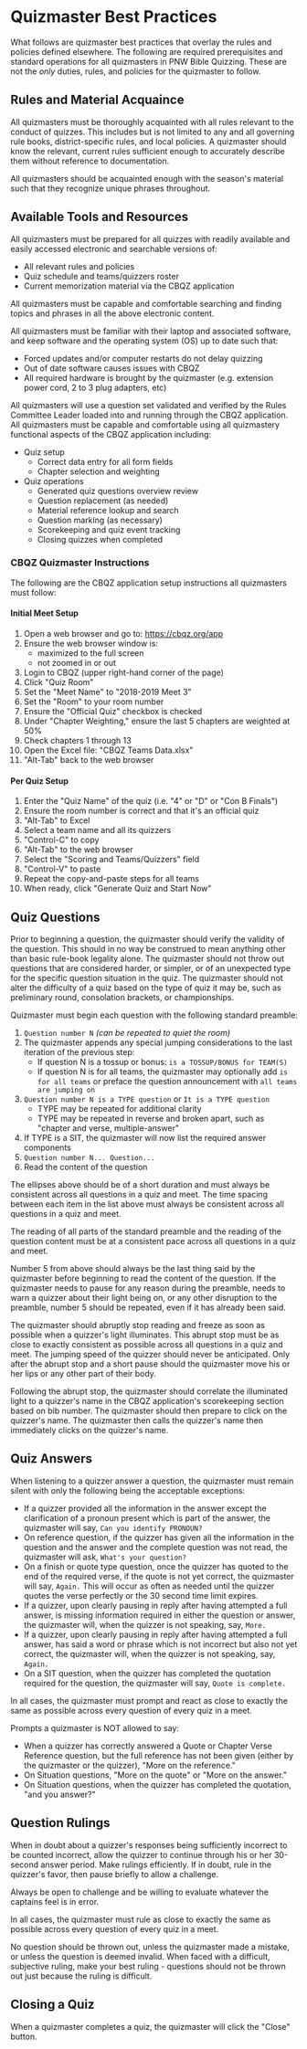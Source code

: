 # Quizmaster Best Practices

What follows are quizmaster best practices that overlay the rules and policies defined elsewhere. The following are required prerequisites and standard operations for all quizmasters in PNW Bible Quizzing. These are not the *only* duties, rules, and policies for the quizmaster to follow.

## Rules and Material Acquaince

All quizmasters must be thoroughly acquainted with all rules relevant to the conduct of quizzes. This includes but is not limited to any and all governing rule books, district-specific rules, and local policies. A quizmaster should know the relevant, current rules sufficient enough to accurately describe them without reference to documentation.

All quizmasters should be acquainted enough with the season's material such that they recognize unique phrases throughout.

## Available Tools and Resources

All quizmasters must be prepared for all quizzes with readily available and easily accessed electronic and searchable versions of:

- All relevant rules and policies
- Quiz schedule and teams/quizzers roster
- Current memorization material via the CBQZ application

All quizmasters must be capable and comfortable searching and finding topics and phrases in all the above electronic content.

All quizmasters must be familiar with their laptop and associated software, and keep software and the operating system (OS) up to date such that:
- Forced updates and/or computer restarts do not delay quizzing
- Out of date software causes issues with CBQZ
- All required hardware is brought by the quizmaster (e.g. extension power cord, 2 to 3 plug adapters, etc)

All quizmasters will use a question set validated and verified by the Rules Committee Leader loaded into and running through the CBQZ application. All quizmasters must be capable and comfortable using all quizmastery functional aspects of the CBQZ application including:

- Quiz setup
    - Correct data entry for all form fields
    - Chapter selection and weighting
- Quiz operations
    - Generated quiz questions overview review
    - Question replacement (as needed)
    - Material reference lookup and search
    - Question marking (as necessary)
    - Scorekeeping and quiz event tracking
    - Closing quizzes when completed

### CBQZ Quizmaster Instructions

The following are the CBQZ application setup instructions all quizmasters must follow:

#### Initial Meet Setup

1. Open a web browser and go to: https://cbqz.org/app
2. Ensure the web browser window is:
    - maximized to the full screen
    - not zoomed in or out
3. Login to CBQZ (upper right-hand corner of the page)
4. Click "Quiz Room"
5. Set the "Meet Name" to "2018-2019 Meet 3"
6. Set the "Room" to your room number
7. Ensure the "Official Quiz" checkbox is checked
8. Under "Chapter Weighting," ensure the last 5 chapters are weighted at 50%
9. Check chapters 1 through 13
10. Open the Excel file: "CBQZ Teams Data.xlsx"
11. "Alt-Tab" back to the web browser

#### Per Quiz Setup

1. Enter the "Quiz Name" of the quiz (i.e. "4" or "D" or "Con B Finals")
2. Ensure the room number is correct and that it's an official quiz
3. "Alt-Tab" to Excel
4. Select a team name and all its quizzers
5. "Control-C" to copy
6. "Alt-Tab" to the web browser
7. Select the "Scoring and Teams/Quizzers" field
8. "Control-V" to paste
9. Repeat the copy-and-paste steps for all teams
10. When ready, click "Generate Quiz and Start Now"

## Quiz Questions

Prior to beginning a question, the quizmaster should verify the validity of the question. This should in no way be construed to mean anything other than basic rule-book legality alone. The quizmaster should not throw out questions that are considered harder, or simpler, or of an unexpected type for the specific question situation in the quiz. The quizmaster should not alter the difficulty of a quiz based on the type of quiz it may be, such as preliminary round, consolation brackets, or championships.

Quizmaster must begin each question with the following standard preamble:

1. `Question number N` *(can be repeated to quiet the room)*
2. The quizmaster appends any special jumping considerations to the last iteration of the previous step:
    - If question N is a tossup or bonus: `is a TOSSUP/BONUS for TEAM(S)`
    - If question N is for all teams, the quizmaster may optionally add `is for all teams` or preface the question announcement with `all teams are jumping on`
3. `Question number N is a TYPE question` or `It is a TYPE question`
    - TYPE may be repeated for additional clarity
    - TYPE may be repeated in reverse and broken apart, such as "chapter and verse, multiple-answer"
4. If TYPE is a SIT, the quizmaster will now list the required answer components
5. `Question number N... Question...`
6. Read the content of the question

The ellipses above should be of a short duration and must always be consistent across all questions in a quiz and meet. The time spacing between each item in the list above must always be consistent across all questions in a quiz and meet.

The reading of all parts of the standard preamble and the reading of the question content must be at a consistent pace across all questions in a quiz and meet.

Number 5 from above should always be the last thing said by the quizmaster before beginning to read the content of the question.  If the quizmaster needs to pause for any reason during the preamble, needs to warn a quizzer about their light being on, or any other disruption to the preamble, number 5 should be repeated, even if it has already been said. 

The quizmaster should abruptly stop reading and freeze as soon as possible when a quizzer's light illuminates. This abrupt stop must be as close to exactly consistent as possible across all questions in a quiz and meet. The jumping speed of the quizzer should never be anticipated. Only after the abrupt stop and a short pause should the quizmaster move his or her lips or any other part of their body.

Following the abrupt stop, the quizmaster should correlate the illuminated light to a quizzer's name in the CBQZ application's scorekeeping section based on bib number. The quizmaster should then prepare to click on the quizzer's name. The quizmaster then calls the quizzer's name then immediately clicks on the quizzer's name.

## Quiz Answers

When listening to a quizzer answer a question, the quizmaster must remain silent with only the following being the acceptable exceptions:

- If a quizzer provided all the information in the answer except the clarification of a pronoun present which is part of the answer, the quizmaster will say, `Can you identify PRONOUN?`
- On reference question, if the quizzer has given all the information in the question and the answer and the complete question was not read, the quizmaster will ask, `What's your question?`
- On a finish or quote type question, once the quizzer has quoted to the end of the required verse, if the quote is not yet correct, the quizmaster will say, `Again.` This will occur as often as needed until the quizzer quotes the verse perfectly or the 30 second time limit expires.
- If a quizzer, upon clearly pausing in reply after having attempted a full answer, is missing information required in either the question or answer, the quizmaster will, when the quizzer is not speaking, say, `More.`
- If a quizzer, upon clearly pausing in reply after having attempted a full answer, has said a word or phrase which is not incorrect but also not yet correct, the quizmaster will, when the quizzer is not speaking, say, `Again.`
- On a SIT question, when the quizzer has completed the quotation required for the question, the quizmaster will say, `Quote is complete.`

In all cases, the quizmaster must prompt and react as close to exactly the same as possible across every question of every quiz in a meet.

Prompts a quizmaster is NOT allowed to say:
- When a quizzer has correctly answered a Quote or Chapter Verse Reference question, but the full reference has not been given (either by the quizmaster or the quizzer), "More on the reference."
- On Situation questions, "More on the quote" or "More on the answer."
- On Situation questions, when the quizzer has completed the quotation, "and you answer?"

## Question Rulings

When in doubt about a quizzer's responses being sufficiently incorrect to be counted incorrect, allow the quizzer to continue through his or her 30-second answer period. Make rulings efficiently. If in doubt, rule in the quizzer's favor, then pause briefly to allow a challenge.

Always be open to challenge and be willing to evaluate whatever the captains feel is in error.

In all cases, the quizmaster must rule as close to exactly the same as possible across every question of every quiz in a meet.

No question should be thrown out, unless the quizmaster made a mistake, or unless the question is deemed invalid. When faced with a difficult, subjective ruling, make your best ruling - questions should not be thrown out just because the ruling is difficult. 

## Closing a Quiz

When a quizmaster completes a quiz, the quizmaster will click the "Close" button.
